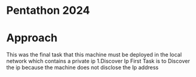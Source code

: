# Pentathon 2024
# Approach
This was the final task that this machine must be deployed in the local network which contains a private ip
        1.Discover Ip
        First Task is to Discover the ip because the machine does not disclose the Ip address 
    
